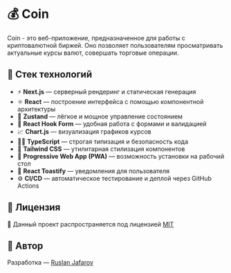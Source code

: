 # 💰 Coin

Coin - это веб-приложение, предназначенное для работы с криптовалютной биржей. Оно позволяет пользователям просматривать актуальные курсы валют, совершать торговые операции.

## 🚀 Стек технологий

- ⚡ **Next.js** — серверный рендеринг и статическая генерация
- ⚛️ **React** — построение интерфейса с помощью компонентной архитектуры
- 🧠 **Zustand** — лёгкое и мощное управление состоянием
- 📝 **React Hook Form** — удобная работа с формами и валидацией
- 📈 **Chart.js** — визуализация графиков курсов
- 🧑‍💻 **TypeScript** — строгая типизация и безопасность кода
- 🎨 **Tailwind CSS** — утилитарная стилизация компонентов
- 📲 **Progressive Web App (PWA)** — возможность установки на рабочий стол
- 🔔 **React Toastify** — уведомления для пользователя
- ⚙️ **CI/CD** — автоматическое тестирование и деплой через GitHub Actions

## 📄 Лицензия

📝 Данный проект распространяется под лицензией [MIT](https://opensource.org/licenses/MIT)

## 👤 Автор

Разработка — [Ruslan Jafarov](https://github.com/iruslanjafarov)
